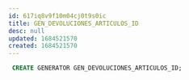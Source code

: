 ```yaml
---
id: 617iq8v9f10m04cj0t9s0ic
title: GEN_DEVOLUCIONES_ARTICULOS_ID
desc: null
updated: 1684521570
created: 1684521570
---
```



```sql
 CREATE GENERATOR GEN_DEVOLUCIONES_ARTICULOS_ID;
```
